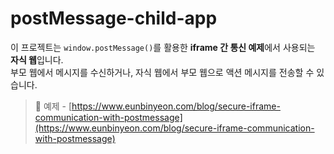 # postMessage-child-app

이 프로젝트는 `window.postMessage()`를 활용한 **iframe 간 통신 예제**에서 사용되는 **자식 웹**입니다.  
부모 웹에서 메시지를 수신하거나, 자식 웹에서 부모 웹으로 액션 메시지를 전송할 수 있습니다.

> 🔗 예제 - [https://www.eunbinyeon.com/blog/secure-iframe-communication-with-postmessage](https://www.eunbinyeon.com/blog/secure-iframe-communication-with-postmessage)
